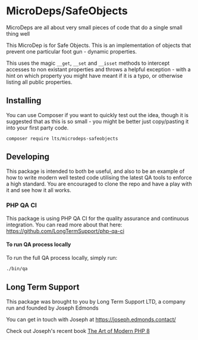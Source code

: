 # MicroDeps/SafeObjects

MicroDeps are all about very small pieces of code that do a single small thing well

This MicroDep is for Safe Objects. This is an implementation of objects that prevent one particular foot gun - dynamic
properties.

This uses the magic `__get`, `__set` and `__isset` methods to intercept accesses to non existant properties and throws a
helpful exception - with a hint on which property you might have meant if it is a typo, or otherwise listing all public
properties.

## Installing

You can use Composer if you want to quickly test out the idea, though it is suggested that as this is so small - you
might be better just copy/pasting it into your first party code.

```
composer require lts/microdeps-safeobjects
```

## Developing

This package is intended to both be useful, and also to be an example of how to write modern well tested code utilising
the latest QA tools to enforce a high standard. You are encouraged to clone the repo and have a play with it and see how
it all works.

### PHP QA CI

This package is using PHP QA CI for the quality assurance and continuous integration. You can read more about that here:
https://github.com/LongTermSupport/php-qa-ci

#### To run QA process locally

To run the full QA process locally, simply run:

```bash
./bin/qa
```

## Long Term Support

This package was brought to you by Long Term Support LTD, a company run and founded by Joseph Edmonds

You can get in touch with Joseph at https://joseph.edmonds.contact/

Check out Joseph's recent book [The Art of Modern PHP 8](https://joseph.edmonds.contact/#book)
